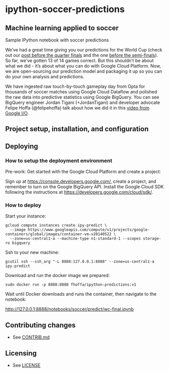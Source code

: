 ipython-soccer-predictions
==========================

## Machine learning applied to soccer

Sample IPython notebook with soccer predictions

We’ve had a great time giving you our predictions for the World Cup (check out our [post before the quarter finals](http://googlecloudplatform.blogspot.com/2014/07/google-cloud-platform-goes-8-for-8-in-soccer-predictions.html) and the one [before the semi-finals](http://googlecloudplatform.blogspot.com/2014/07/google-cloud-platform-is-11-for-12-in-World-Cup-predictions.html)). So far, we’ve gotten 13 of 14 games correct. But this shouldn’t be about what we did - it’s about what you can do with Google Cloud Platform. Now, we are open-sourcing our prediction model and packaging it up so you can do your own analysis and predictions. 

We have ingested raw touch-by-touch gameplay day from Opta for thousands of soccer matches using Google Cloud Dataflow and polished the raw data into predictive statistics using Google BigQuery. You can see BigQuery engineer Jordan Tigani (+JordanTigani) and developer advocate Felipe Hoffa (@felipehoffa) talk about how we did it in this [video from Google I/O](https://www.youtube.com/watch?v=YyvvxFeADh8). 


## Project setup, installation, and configuration


## Deploying

### How to setup the deployment environment

Pre-work: Get started with the Google Cloud Platform and create a project:

Sign up at https://console.developers.google.com/, create a project, and remember to turn on the Google BigQuery API. Install the Google Cloud SDK following the instructions at https://developers.google.com/cloud/sdk/.


### How to deploy

Start your instance:

```
gcloud compute instances create ipy-predict \
  --image https://www.googleapis.com/compute/v1/projects/google-containers/global/images/container-vm-v20140522 \
  --zone=us-central1-a --machine-type n1-standard-1 --scopes storage-ro bigquery
```

Ssh to your new machine:

`gcutil ssh --ssh_arg "-L 8888:127.0.0.1:8888" --zone=us-central1-a ipy-predict`


Download and run the docker image we prepared:

`sudo docker run -p 8888:8888 fhoffa/ipython-predictions:v1`

Wait until Docker downloads and runs the container, then navigate to the notebook:

http://127.0.0.1:8888/notebooks/soccer/predict/wc-final.ipynb


## Contributing changes

* See [CONTRIB.md](CONTRIB.md)


## Licensing

* See [LICENSE](LICENSE)
